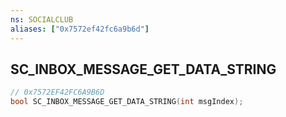 ```yaml
---
ns: SOCIALCLUB
aliases: ["0x7572ef42fc6a9b6d"]
---
```

## SC_INBOX_MESSAGE_GET_DATA_STRING

```c
// 0x7572EF42FC6A9B6D
bool SC_INBOX_MESSAGE_GET_DATA_STRING(int msgIndex);
```
